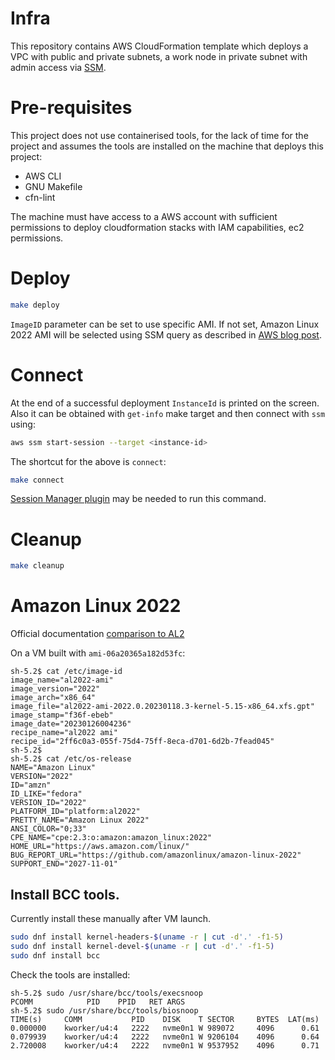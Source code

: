 # Infra

This repository contains AWS CloudFormation template which deploys a VPC with public and private subnets, a work node in private subnet with admin access via [SSM](https://aws.amazon.com/blogs/infrastructure-and-automation/toward-a-bastion-less-world/).

# Pre-requisites

This project does not use containerised tools, for the lack of time for the project and assumes the tools are installed on the machine that deploys this project:
- AWS CLI
- GNU Makefile
- cfn-lint

The machine must have access to a AWS account with sufficient permissions to deploy cloudformation stacks with IAM capabilities, ec2 permissions.

# Deploy

```bash
make deploy
```

`ImageID` parameter can be set to use specific AMI. If not set, Amazon Linux 2022 AMI will be selected using SSM query as described in [AWS blog post](https://aws.amazon.com/blogs/compute/query-for-the-latest-amazon-linux-ami-ids-using-aws-systems-manager-parameter-store/).

# Connect

At the end of a successful deployment `InstanceId` is printed on the screen. Also it can be obtained with `get-info` make target and then connect with `ssm` using:

```bash
aws ssm start-session --target <instance-id>
```

The shortcut for the above is `connect`:

```bash
make connect
```

[Session Manager plugin](https://docs.aws.amazon.com/systems-manager/latest/userguide/session-manager-working-with-install-plugin.html#install-plugin-macos) may be needed to run this command.


# Cleanup

```bash
make cleanup
```


# Amazon Linux 2022

Official documentation [comparison to AL2](https://docs.aws.amazon.com/linux/al2022/ug/compare-al2-to-AL2022.html)

On a VM built with `ami-06a20365a182d53fc`:
```shell
sh-5.2$ cat /etc/image-id
image_name="al2022-ami"
image_version="2022"
image_arch="x86_64"
image_file="al2022-ami-2022.0.20230118.3-kernel-5.15-x86_64.xfs.gpt"
image_stamp="f36f-ebeb"
image_date="20230126004236"
recipe_name="al2022 ami"
recipe_id="2ff6c0a3-055f-75d4-75ff-8eca-d701-6d2b-7fead045"
sh-5.2$
sh-5.2$ cat /etc/os-release
NAME="Amazon Linux"
VERSION="2022"
ID="amzn"
ID_LIKE="fedora"
VERSION_ID="2022"
PLATFORM_ID="platform:al2022"
PRETTY_NAME="Amazon Linux 2022"
ANSI_COLOR="0;33"
CPE_NAME="cpe:2.3:o:amazon:amazon_linux:2022"
HOME_URL="https://aws.amazon.com/linux/"
BUG_REPORT_URL="https://github.com/amazonlinux/amazon-linux-2022"
SUPPORT_END="2027-11-01"
```

## Install BCC tools.

Currently install these  manually after VM launch.

```bash
sudo dnf install kernel-headers-$(uname -r | cut -d'.' -f1-5)
sudo dnf install kernel-devel-$(uname -r | cut -d'.' -f1-5)
sudo dnf install bcc
```

Check the tools are installed:

```
sh-5.2$ sudo /usr/share/bcc/tools/execsnoop
PCOMM            PID    PPID   RET ARGS
sh-5.2$ sudo /usr/share/bcc/tools/biosnoop
TIME(s)     COMM           PID    DISK    T SECTOR     BYTES  LAT(ms)
0.000000    kworker/u4:4   2222   nvme0n1 W 989072     4096      0.61
0.079939    kworker/u4:4   2222   nvme0n1 W 9206104    4096      0.64
2.720008    kworker/u4:4   2222   nvme0n1 W 9537952    4096      0.71
```

